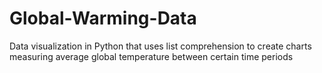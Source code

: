 # Global-Warming-Data
Data visualization in Python that uses list comprehension to create charts measuring average global temperature between certain time periods
